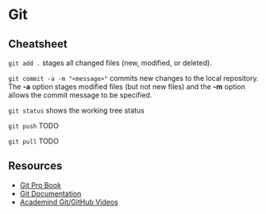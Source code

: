 # Git

## Cheatsheet

`git add .` stages all changed files (new, modified, or deleted).

`git commit -a -m "<message>"` commits new changes to the local repository. The **-a** option stages modified files (but not new files) and the **-m** option allows the commit message to be specified.

`git status` shows the working tree status

`git push` TODO

`git pull` TODO

## Resources

* [Git Pro Book](https://git-scm.com/book/en/v2)
* [Git Documentation](https://git-scm.com/docs)
* [Academind Git/GitHub Videos](https://www.youtube.com/watch?v=_OZVJpLHUaI&list=PL55RiY5tL51poFMpbva1IqfO-pylwSNsN)